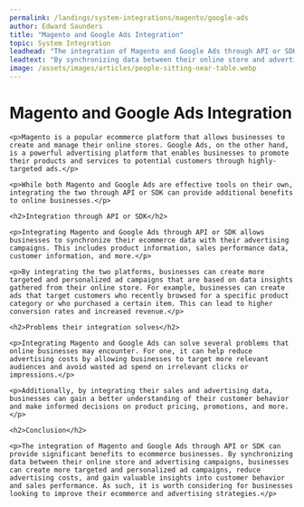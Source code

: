 ```yaml
---
permalink: /landings/system-integrations/magento/google-ads
author: Edward Saunders
title: "Magento and Google Ads Integration"
topic: System Integration
leadhead: "The integration of Magento and Google Ads through API or SDK can provide significant benefits to ecommerce businesses"
leadtext: "By synchronizing data between their online store and advertising campaigns, businesses can create more targeted and personalized ad campaigns, reduce advertising costs, and gain valuable insights into customer behavior and sales performance. As such, it is worth considering for businesses looking to improve their ecommerce and advertising strategies."
image: /assets/images/articles/people-sitting-near-table.webp
---
```

<div class="arttext">	<h1>Magento and Google Ads Integration</h1>

	<p>Magento is a popular ecommerce platform that allows businesses to create and manage their online stores. Google Ads, on the other hand, is a powerful advertising platform that enables businesses to promote their products and services to potential customers through highly-targeted ads.</p>

	<p>While both Magento and Google Ads are effective tools on their own, integrating the two through API or SDK can provide additional benefits to online businesses.</p>

	<h2>Integration through API or SDK</h2>

	<p>Integrating Magento and Google Ads through API or SDK allows businesses to synchronize their ecommerce data with their advertising campaigns. This includes product information, sales performance data, customer information, and more.</p>

	<p>By integrating the two platforms, businesses can create more targeted and personalized ad campaigns that are based on data insights gathered from their online store. For example, businesses can create ads that target customers who recently browsed for a specific product category or who purchased a certain item. This can lead to higher conversion rates and increased revenue.</p>

	<h2>Problems their integration solves</h2>

	<p>Integrating Magento and Google Ads can solve several problems that online businesses may encounter. For one, it can help reduce advertising costs by allowing businesses to target more relevant audiences and avoid wasted ad spend on irrelevant clicks or impressions.</p>

	<p>Additionally, by integrating their sales and advertising data, businesses can gain a better understanding of their customer behavior and make informed decisions on product pricing, promotions, and more.</p>

	<h2>Conclusion</h2>

	<p>The integration of Magento and Google Ads through API or SDK can provide significant benefits to ecommerce businesses. By synchronizing data between their online store and advertising campaigns, businesses can create more targeted and personalized ad campaigns, reduce advertising costs, and gain valuable insights into customer behavior and sales performance. As such, it is worth considering for businesses looking to improve their ecommerce and advertising strategies.</p>

</div>